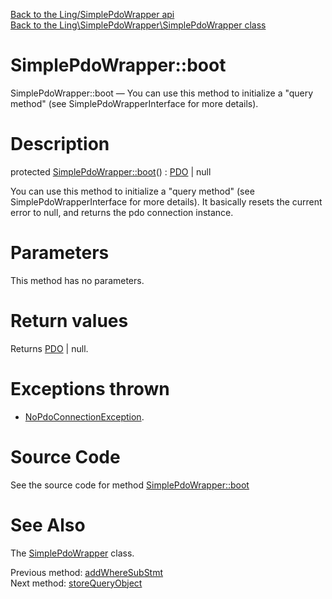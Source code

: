 [Back to the Ling/SimplePdoWrapper api](https://github.com/lingtalfi/SimplePdoWrapper/blob/master/doc/api/Ling/SimplePdoWrapper.md)<br>
[Back to the Ling\SimplePdoWrapper\SimplePdoWrapper class](https://github.com/lingtalfi/SimplePdoWrapper/blob/master/doc/api/Ling/SimplePdoWrapper/SimplePdoWrapper.md)


SimplePdoWrapper::boot
================



SimplePdoWrapper::boot — You can use this method to initialize a "query method" (see SimplePdoWrapperInterface for more details).




Description
================


protected [SimplePdoWrapper::boot](https://github.com/lingtalfi/SimplePdoWrapper/blob/master/doc/api/Ling/SimplePdoWrapper/SimplePdoWrapper/boot.md)() : [PDO](https://www.php.net/manual/en/class.pdo.php) | null




You can use this method to initialize a "query method" (see SimplePdoWrapperInterface for more details).
It basically resets the current error to null, and returns the pdo connection instance.




Parameters
================

This method has no parameters.


Return values
================

Returns [PDO](https://www.php.net/manual/en/class.pdo.php) | null.


Exceptions thrown
================

- [NoPdoConnectionException](https://github.com/lingtalfi/SimplePdoWrapper/blob/master/doc/api/Ling/SimplePdoWrapper/Exception/NoPdoConnectionException.md).&nbsp;







Source Code
===========
See the source code for method [SimplePdoWrapper::boot](https://github.com/lingtalfi/SimplePdoWrapper/blob/master/SimplePdoWrapper.php#L395-L399)


See Also
================

The [SimplePdoWrapper](https://github.com/lingtalfi/SimplePdoWrapper/blob/master/doc/api/Ling/SimplePdoWrapper/SimplePdoWrapper.md) class.

Previous method: [addWhereSubStmt](https://github.com/lingtalfi/SimplePdoWrapper/blob/master/doc/api/Ling/SimplePdoWrapper/SimplePdoWrapper/addWhereSubStmt.md)<br>Next method: [storeQueryObject](https://github.com/lingtalfi/SimplePdoWrapper/blob/master/doc/api/Ling/SimplePdoWrapper/SimplePdoWrapper/storeQueryObject.md)<br>

